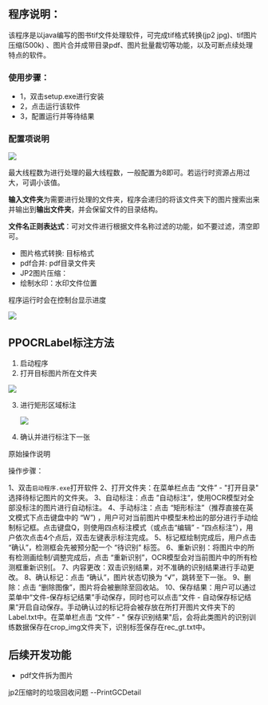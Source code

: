 ## 程序说明：

该程序是以java编写的图书tif文件处理软件，可完成tif格式转换(jp2 jpg)、tif图片压缩(500k)
、图片合并成带目录pdf、图片批量裁切等功能，以及可断点续处理特点的软件。

### 使用步骤：

- 1，双击setup.exe进行安装
- 2，点击运行该软件
- 3，配置运行并等待结果

### 配置项说明

![](https://s1.ax1x.com/2023/07/12/pCf1u59.png)

最大线程数为进行处理的最大线程数，一般配置为8即可。若运行时资源占用过大，可调小该值。

**输入文件夹**为需要进行处理的文件夹，程序会递归的将该文件夹下的图片搜索出来并输出到**输出文件夹**，并会保留文件的目录结构。

**文件名正则表达式**：可对文件进行根据文件名称过滤的功能，如不要过滤，清空即可。

- 图片格式转换: 目标格式
- pdf合并: pdf目录文件夹
- JP2图片压缩：
- 绘制水印：水印文件位置

程序运行时会在控制台显示进度

![](https://s1.ax1x.com/2023/07/12/pCf1w8I.png)

## PPOCRLabel标注方法

1. 启动程序
2. 打开目标图片所在文件夹

![](https://s1.ax1x.com/2023/07/13/pChaTBR.png)

3. 进行矩形区域标注

   ![](https://s1.ax1x.com/2023/07/13/pChd9HI.png)

4. 确认并进行标注下一张

原始操作说明

操作步骤：

1、双击`启动程序.exe`打开软件
2、打开文件夹：在菜单栏点击 “文件” - "打开目录" 选择待标记图片的文件夹。
3、自动标注：点击 ”自动标注“，使用OCR模型对全部没标注的图片进行自动标注。
4、手动标注：点击 “矩形标注”（推荐直接在英文模式下点击键盘中的 “W”)
，用户可对当前图片中模型未检出的部分进行手动绘制标记框。点击键盘Q，则使用四点标注模式（或点击“编辑” -
“四点标注”），用户依次点击4个点后，双击左键表示标注完成。
5、标记框绘制完成后，用户点击 “确认”，检测框会先被预分配一个 “待识别” 标签。
6、重新识别：将图片中的所有检测画绘制/调整完成后，点击 “重新识别”，OCR模型会对当前图片中的所有检测框重新识别[。
7、内容更改：双击识别结果，对不准确的识别结果进行手动更改。
8、确认标记：点击 “确认”，图片状态切换为 “√”，跳转至下一张。
9、删除：点击 “删除图像”，图片将会被删除至回收站。
10、保存结果：用户可以通过菜单中“文件-保存标记结果”手动保存，同时也可以点击“文件 -
自动保存标记结果”开启自动保存。手动确认过的标记将会被存放在所打开图片文件夹下的Label.txt中。在菜单栏点击 “文件” - "
保存识别结果"后，会将此类图片的识别训练数据保存在crop_img文件夹下，识别标签保存在rec_gt.txt中。

## 后续开发功能

- pdf文件拆为图片

jp2压缩时的垃圾回收问题 --PrintGCDetail